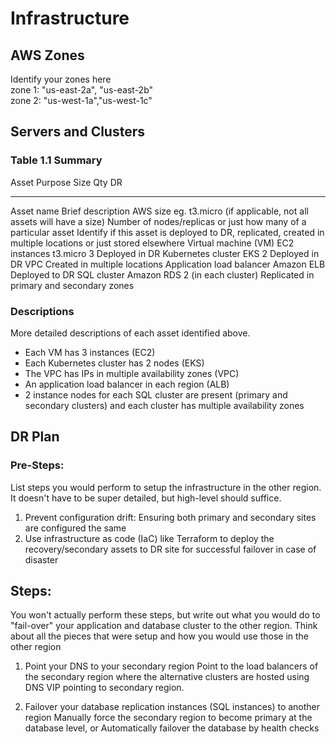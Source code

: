 # Infrastructure				
## AWS Zones				
Identify your zones here				
zone 1: "us-east-2a", "us-east-2b"				
zone 2: "us-west-1a","us-west-1c"				
				
## Servers and Clusters				
				
### Table 1.1 Summary				
Asset	Purpose	Size	Qty	DR
------------	-------------------	------------------------------------------------------------------------	-----------------------------------------------------------------	--------------------------------------------------------------------------------------------------------------
Asset name	Brief description	AWS size eg. t3.micro (if applicable, not all assets will have a size)	Number of nodes/replicas or just how many of a particular asset	Identify if this asset is deployed to DR, replicated, created in multiple locations or just stored elsewhere
Virtual machine (VM)	EC2 instances	t3.micro	3	Deployed in DR
Kubernetes cluster	EKS		2	Deployed in DR
VPC				Created in multiple locations
Application load balancer	Amazon ELB			Deployed to DR
SQL cluster	Amazon RDS		2 (in each cluster)	Replicated in primary and secondary zones
### Descriptions				
More detailed descriptions of each asset identified above.				
* Each VM has 3 instances (EC2)				
* Each Kubernetes cluster has 2 nodes (EKS)				
* The VPC has IPs in multiple availability zones (VPC)				
* An application load balancer in each region (ALB)				
* 2 instance nodes for each SQL cluster are present (primary and secondary clusters) and each cluster has multiple availability zones				
## DR Plan				
### Pre-Steps:				
List steps you would perform to setup the infrastructure in the other region. It doesn't have to be super detailed, but high-level should suffice.				
1. Prevent configuration drift: Ensuring both primary and secondary sites are configured the same				
2. Use infrastructure as code (IaC) like Terraform to deploy the recovery/secondary assets to DR site for successful failover in case of disaster				
## Steps:				
You won't actually perform these steps, but write out what you would do to "fail-over" your application and database cluster to the other region. Think about all the pieces that were setup and how you would use those in the other region				
1. Point your DNS to your secondary region
Point to the load balancers of the secondary region where the alternative clusters are hosted using DNS VIP pointing to secondary region.

2. Failover your database replication instances (SQL instances) to another region
Manually force the secondary region to become primary at the database level, or
Automatically failover the database by health checks